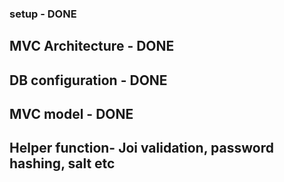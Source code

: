 ### setup - DONE

## MVC Architecture - DONE

## DB configuration - DONE

## MVC model - DONE

## Helper function- Joi validation, password hashing, salt etc

##

##

##

##
##